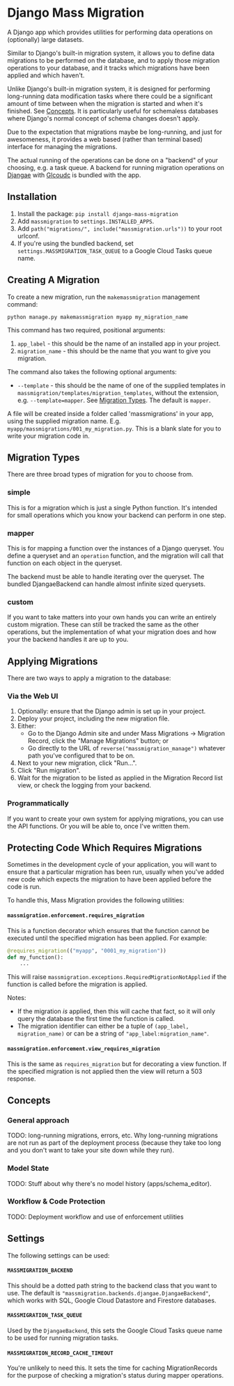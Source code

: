 Django Mass Migration
=====================

A Django app which provides utilities for performing data operations on (optionally) large datasets.

Similar to Django's built-in migration system, it allows you to define data migrations to be performed on the database,
and to apply those migration operations to your database, and it tracks which migrations have been applied and which haven't.

Unlike Django's built-in migration system, it is designed for performing long-running data modification tasks
where there could be a significant amount of time between when the migration is started and when it's finished.
See [Concepts](#concepts).
It is particularly useful for schemaless databases where Django's normal concept of schema changes doesn't apply.

Due to the expectation that migrations maybe be long-running, and just for awesomeness, it provides a web based (rather than terminal based) interface for managing the migrations.

The actual running of the operations can be done on a "backend" of your choosing, e.g. a task queue.
A backend for running migration operations on [Djangae](https://gitlab.com/potato-oss/djangae/djangae) with [Glcoudc](https://gitlab.com/potato-oss/google-cloud/django-gcloud-connectors/) is bundled with the app.


Installation
------------

1. Install the package: `pip install django-mass-migration`
2. Add `massmigration` to `settings.INSTALLED_APPS`.
3. Add  `path("migrations/", include("massmigration.urls"))` to your root urlconf.
4. If you're using the bundled backend, set `settings.MASSMIGRATION_TASK_QUEUE` to a Google Cloud Tasks queue name.


Creating A Migration
--------------------

To create a new migration, run the `makemassmigration` management command:

```python manage.py makemassmigration myapp my_migration_name```

This command has two required, positional arguments:

1. `app_label` - this should be the name of an installed app in your project.
2. `migration_name` - this should be the name that you want to give you migration.

The command also takes the following optional arguments:

* `--template` - this should be the name of one of the supplied templates in `massmigration/templates/migration_templates`, without the extension, e.g. `--template=mapper`. See [Migration Types](#migration-types). The default is `mapper`.

A file will be created inside a folder called 'massmigrations' in your app, using the supplied migration name.
E.g. `myapp/massmigrations/001_my_migration.py`.
This is a blank slate for you to write your migration code in.


Migration Types
---------------

There are three broad types of migration for you to choose from.

### simple

This is for a migration which is just a single Python function.
It's intended for small operations which you know your backend can perform in one step.

### mapper

This is for mapping a function over the instances of a Django queryset.
You define a queryset and an `operation` function, and the migration will call that function on each object in the queryset.

The backend must be able to handle iterating over the queryset.
The bundled DjangaeBackend can handle almost infinite sized querysets.

### custom

If you want to take matters into your own hands you can write an entirely custom migration.
These can still be tracked the same as the other operations, but the implementation of what your migration
does and how your the backend handles it are up to you.


Applying Migrations
-------------------

There are two ways to apply a migration to the database:

### Via the Web UI

1. Optionally: ensure that the Django admin is set up in your project.
2. Deploy your project, including the new migration file.
3. Either:
    - Go to the Django Admin site and under Mass Migrations -> Migration Record, click the "Manage Migrations" button; or
    - Go directly to the URL of `reverse("massmigration_manage")` whatever path you've configured that to be on.
5. Next to your new migration, click "Run...".
6. Click "Run migration".
7. Wait for the migration to be listed as applied in the Migration Record list view, or check the logging from your backend.

### Programmatically

If you want to create your own system for applying migrations, you can use the API functions.
Or you will be able to, once I've written them.


Protecting Code Which Requires Migrations
-----------------------------------------

Sometimes in the development cycle of your application, you will want to ensure that a particular migration has been run,
usually when you've added new code which expects the migration to have been applied before the code is run.

To handle this, Mass Migration provides the following utilities:

#### `massmigration.enforcement.requires_migration`

This is a function decorator which ensures that the function cannot be executed until the specified migration has been applied.
For example:

```python
@requires_migration(("myapp", "0001_my_migration"))
def my_function():
	...
```

This will raise `massmigration.exceptions.RequiredMigrationNotApplied` if the function is called before the migration is applied.

Notes:
* If the migration _is_ applied, then this will cache that fact, so it will only query the database the first time the function is called.
* The migration identifier can either be a tuple of `(app_label, migration_name)` or can be a string of `"app_label:migration_name"`.


#### `massmigration.enforcement.view_requires_migration`

This is the same as `requires_migration` but for decorating a view function.
If the specified migration is not applied then the view will return a 503 response.



Concepts
--------

### General approach

TODO: long-running migrations, errors, etc.
Why long-running migrations are not run as part of the deployment process (because they take too long and you don't want to take your site down while they run).

### Model State

TODO: Stuff about why there's no model history (apps/schema_editor).

### Workflow & Code Protection

TODO: Deployment workflow and use of enforcement utilities


Settings
--------

The following settings can be used:

#### `MASSMIGRATION_BACKEND`

This should be a dotted path string to the backend class that you want to use.
The default is `"massmigration.backends.djangae.DjangaeBackend"`,
which works with SQL, Google Cloud Datastore and Firestore databases.


#### `MASSMIGRATION_TASK_QUEUE`

Used by the `DjangaeBackend`, this sets the Google Cloud Tasks queue name to be used for running migration tasks.


#### `MASSMIGRATION_RECORD_CACHE_TIMEOUT`

You're unlikely to need this.
It sets the time for caching MigrationRecords for the purpose of checking a migration's status during mapper operations.
